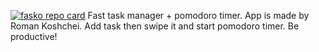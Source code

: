 [![fasko repo card](https://repository-images.githubusercontent.com/500033502/940a4770-acd8-40a7-b54f-5f12d46124c4)](https://fasko-app.github.io/)
Fast task manager + pomodoro timer. App is made by Roman Koshchei. Add task then swipe it and start pomodoro timer. Be productive!
